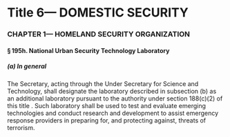 
# Title 6— DOMESTIC SECURITY
### CHAPTER 1— HOMELAND SECURITY ORGANIZATION
#### § 195h. National Urban Security Technology Laboratory
##### (a) In general

The Secretary, acting through the Under Secretary for Science and Technology, shall designate the laboratory described in subsection (b) as an additional laboratory pursuant to the authority under section 188(c)(2) of this title . Such laboratory shall be used to test and evaluate emerging technologies and conduct research and development to assist emergency response providers in preparing for, and protecting against, threats of terrorism.

